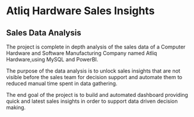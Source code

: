 # Atliq Hardware Sales Insights
## Sales Data Analysis 

The project is complete in depth analysis of the sales data of a Computer Hardware and Software Manufacturing Company named Atliq Hardware,using MySQL and PowerBI.

The purpose of the data analysis is to unlock sales insights that are not visible before the sales team for decision support and automate them to reduced manual time spent in data gathering.

The end goal of the project is to build and automated dashboard providing quick and latest sales insights in order to support data driven decision making.


